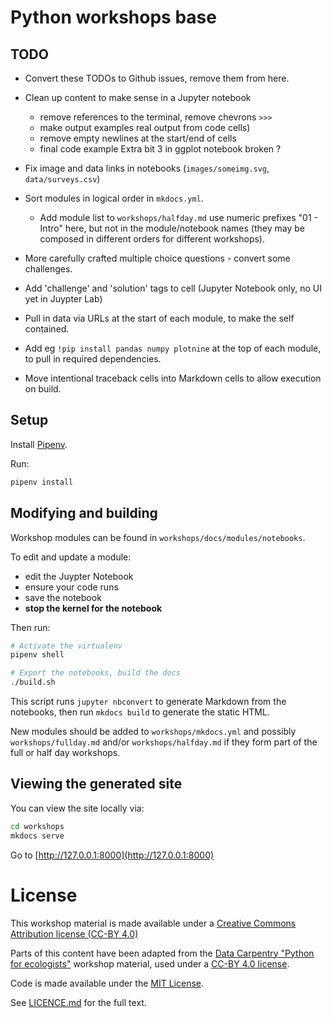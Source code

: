 # Python workshops base

## TODO

* Convert these TODOs to Github issues, remove them from here.

* Clean up content to make sense in a Jupyter notebook
  - remove references to the terminal, remove chevrons `>>>`
  - make output examples real output from code cells)
  - remove empty newlines at the start/end of cells
  - final code example Extra bit 3 in ggplot notebook broken ?

* Fix image and data links in notebooks (`images/someimg.svg`, `data/surveys.csv`)

* Sort modules in logical order in `mkdocs.yml`.
  - Add module list to `workshops/halfday.md` use numeric prefixes "01 - Intro" here, but not in the module/notebook names (they may be composed in different orders for different workshops).
  
* More carefully crafted multiple choice questions - convert some challenges.

* Add 'challenge' and 'solution' tags to cell (Jupyter Notebook only, no UI yet in Juypter Lab)

* Pull in data via URLs at the start of each module, to make the self contained.

* Add eg `!pip install pandas numpy plotnine` at the top of each module, 
  to pull in required dependencies.

* Move intentional traceback cells into Markdown cells to allow execution on build.


## Setup

Install [Pipenv](https://docs.pipenv.org/).

Run:

```bash
pipenv install
```

## Modifying and building

Workshop modules can be found in `workshops/docs/modules/notebooks`.

To edit and update a module:
* edit the Juypter Notebook
* ensure your code runs
* save the notebook
* **stop the kernel for the notebook**

Then run:

```bash
# Activate the virtualenv
pipenv shell

# Export the notebooks, build the docs
./build.sh
```

This script runs `jupyter nbconvert` to generate Markdown from the notebooks, then run `mkdocs build` to generate the static HTML.

New modules should be added to `workshops/mkdocs.yml` and possibly `workshops/fullday.md` and/or `workshops/halfday.md` if they form part of the full or half day workshops.

## Viewing the generated site

You can view the site locally via:

```bash
cd workshops
mkdocs serve
```

Go to [http://127.0.0.1:8000](http://127.0.0.1:8000)

# License

This workshop material is made available under a [Creative Commons Attribution license (CC-BY 4.0)](https://creativecommons.org/licenses/by/4.0/legalcode)

Parts of this content have been adapted from the [Data Carpentry "Python for ecologists"](http://www.datacarpentry.org/python-ecology-lesson/) workshop material, used under a [CC-BY 4.0 license](https://creativecommons.org/licenses/by/4.0/legalcode).

Code is made available under the [MIT License](http://opensource.org/licenses/mit-license.html).

See [LICENCE.md](LICENSE.md) for the full text.
